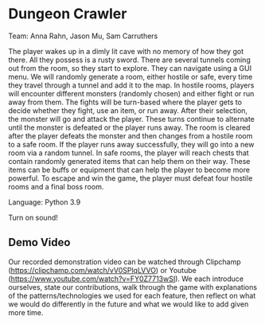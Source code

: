 # Dungeon Crawler
Team: Anna Rahn, Jason Mu, Sam Carruthers

The player wakes up in a dimly lit cave with no memory of how they got there. All they possess is a rusty sword. There are several tunnels coming out from the room, so they start to explore. They can navigate using a GUI menu. We will randomly generate a room, either hostile or safe, every time they travel through a tunnel and add it to the map. In hostile rooms, players will encounter different monsters (randomly chosen) and either fight or run away from them. The fights will be turn-based where the player gets to decide whether they fight, use an item, or run away. After their selection, the monster will go and attack the player. These turns continue to alternate until the monster is defeated or the player runs away. The room is cleared after the player defeats the monster and then changes from a hostile room to a safe room. If the player runs away successfully, they will go into a new room via a random tunnel. In safe rooms, the player will reach chests that contain randomly generated items that can help them on their way. These items can be buffs or equipment that can help the player to become more powerful. To escape and win the game, the player must defeat four hostile rooms and a final boss room. 

Language: Python 3.9

Turn on sound!

## Demo Video
Our recorded demonstration video can be watched through Clipchamp (https://clipchamp.com/watch/vV0SPlqLVVO) or Youtube (https://www.youtube.com/watch?v=FY0Z7713wSI). We each introduce ourselves, state our contributions, walk through the game with explanations of the patterns/technologies we used for each feature, then reflect on what we would do differently in the future and what we would like to add given more time.
